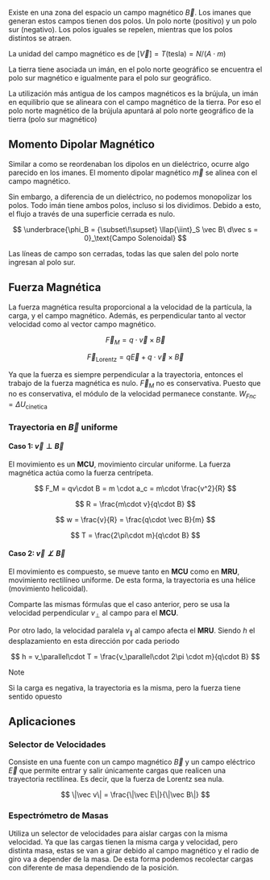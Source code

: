 Existe en una zona del espacio un campo magnético $\vec B$. Los imanes que generan estos campos tienen dos polos. Un polo norte (positivo) y un polo sur (negativo). Los polos iguales se repelen, mientras que los polos distintos se atraen.

La unidad del campo magnético es de $[\vec V] = T \text{(tesla)} = N/(A\cdot m)$

La tierra tiene asociada un imán, en el polo norte geográfico se encuentra el polo sur magnético e igualmente para el polo sur geográfico.

La utilización más antigua de los campos magnéticos es la brújula, un imán en equilibrio que se alineara con el campo magnético de la tierra. Por eso el polo norte magnético de la brújula apuntará al polo norte geográfico de la tierra (polo sur magnético)

## Momento Dipolar Magnético

Similar a como se reordenaban los dipolos en un dieléctrico, ocurre algo parecido en los imanes. El momento dipolar magnético $\vec m$ se alinea con el campo magnético.

Sin embargo, a diferencia de un dieléctrico, no podemos monopolizar los polos. Todo imán tiene ambos polos, incluso si los dividimos. Debido a esto, el flujo a través de una superficie cerrada es nulo.

$$
\underbrace{\phi_B = {\subset\!\supset} \llap{\iint}_S \vec B\ d\vec s = 0}_\text{Campo Solenoidal}
$$

Las líneas de campo son cerradas, todas las que salen del polo norte ingresan al polo sur.

## Fuerza Magnética

La fuerza magnética resulta proporcional a la velocidad de la partícula, la carga, y el campo magnético. Además, es perpendicular tanto al vector velocidad como al vector campo magnético.

$$
\vec F_M = q\cdot \vec v \times \vec B
$$

$$
\vec F_\text{Lorentz} = q\vec E +  q\cdot \vec v \times \vec B
$$

Ya que la fuerza es siempre perpendicular a la trayectoria, entonces el trabajo de la fuerza magnética es nulo. $\vec F_M$ no es conservativa. Puesto que no es conservativa, el módulo de la velocidad permanece constante. $W_{Fnc} = \Delta U_{\text{cinetica}}$

### Trayectoria en $\vec B$ uniforme

#### Caso 1: $\vec v \perp \vec B$

El movimiento es un **MCU**, movimiento circular uniforme. La fuerza magnética actúa como la fuerza centrípeta.

$$
F_M = qv\cdot B = m \cdot a_c = m\cdot \frac{v^2}{R}
$$

$$
R = \frac{m\cdot v}{q\cdot B}
$$

$$
w = \frac{v}{R} = \frac{q\cdot \vec B}{m}
$$

$$
T = \frac{2\pi\cdot m}{q\cdot B}
$$

#### Caso 2: $\vec v \not\perp \vec B$

El movimiento es compuesto, se mueve tanto en **MCU** como en **MRU**, movimiento rectilíneo uniforme. De esta forma, la trayectoria es una hélice (movimiento helicoidal).

Comparte las mismas fórmulas que el caso anterior, pero se usa la velocidad perpendicular $v_\perp$ al campo para el **MCU**.

Por otro lado, la velocidad paralela $v_\parallel$ al campo afecta el **MRU**. Siendo $h$ el desplazamiento en esta dirección por cada periodo

$$
h = v_\parallel\cdot T = \frac{v_\parallel\cdot 2\pi \cdot m}{q\cdot B}
$$

> [!note]
> Si la carga es negativa, la trayectoria es la misma, pero la fuerza tiene sentido opuesto

## Aplicaciones

### Selector de Velocidades

Consiste en una fuente con un campo magnético $\vec B$ y un campo eléctrico $\vec E$ que permite entrar y salir únicamente cargas que realicen una trayectoria rectilínea. Es decir, que la fuerza de Lorentz sea nula.

$$
\|\vec v\| = \frac{\|\vec E\|}{\|\vec B\|}
$$

### Espectrómetro de Masas

Utiliza un selector de velocidades para aislar cargas con la misma velocidad. Ya que las cargas tienen la misma carga y velocidad, pero distinta masa, estas se van a girar debido al campo magnético y el radio de giro va a depender de la masa. De esta forma podemos recolectar cargas con diferente de masa dependiendo de la posición.
